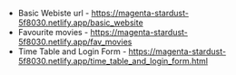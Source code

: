 - Basic Webiste url - https://magenta-stardust-5f8030.netlify.app/basic_website
- Favourite movies - https://magenta-stardust-5f8030.netlify.app/fav_movies
- Time Table and Login Form -  https://magenta-stardust-5f8030.netlify.app/time_table_and_login_form.html
